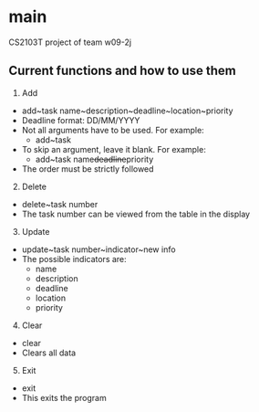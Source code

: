 main
====

CS2103T project of team w09-2j

Current functions and how to use them 
--------------

1. Add
  - add~task name~description~deadline~location~priority
  - Deadline format: DD/MM/YYYY  
  - Not all arguments have to be used. For example:
   	- add~task
  - To skip an argument, leave it blank. For example:
	- add~task name~~deadline~~priority
  - The order must be strictly followed
  

2. Delete
  - delete~task number
  - The task number can be viewed from the table in the display

3. Update
  - update~task number~indicator~new info
  - The possible indicators are:
  	- name
  	- description
  	- deadline
  	- location
  	- priority

4. Clear
  - clear
  - Clears all data
  
5. Exit
  - exit
  - This exits the program
